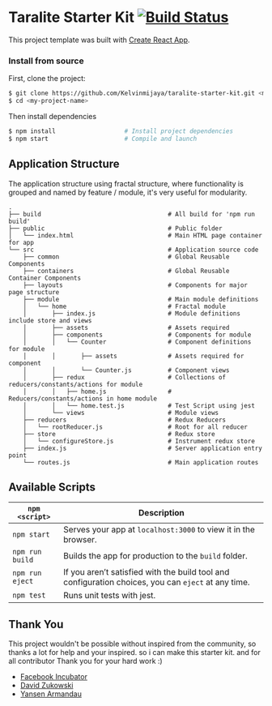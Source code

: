# Taralite Starter Kit [![Build Status](https://travis-ci.org/Kelvinmijaya/taralite-starter-kit.svg?branch=master)](https://travis-ci.org/Kelvinmijaya/taralite-starter-kit)

This project template was built with [Create React App](https://github.com/facebookincubator/create-react-app).

### Install from source

First, clone the project:

```bash
$ git clone https://github.com/Kelvinmijaya/taralite-starter-kit.git <my-project-name>
$ cd <my-project-name>
```

Then install dependencies

```bash
$ npm install                   # Install project dependencies
$ npm start                     # Compile and launch
```

## Application Structure

The application structure using fractal structure, where functionality is grouped and named by feature / module, it's very useful for modularity.
```
.
├── build                                   # All build for 'npm run build'
├── public                                  # Public folder
│   └── index.html                          # Main HTML page container for app
└── src                                     # Application source code
    ├── common                              # Global Reusable Components
    ├── containers                          # Global Reusable Container Components
    ├── layouts                             # Components for major page structure
    ├── module                              # Main module definitions
    │   └── home                            # Fractal module
    │       ├── index.js                    # Module definitions include store and views
    │       ├── assets                      # Assets required
    │       ├── components                  # Components for module
    │       │   └── Counter                 # Component definitions for module
    │       │       ├── assets              # Assets required for component
    │       │       └── Counter.js          # Component views
    │       ├── redux                       # Collections of reducers/constants/actions for module
    │       │   ├── home.js                 # Reducers/constants/actions in home module
    │       │   └── home.test.js            # Test Script using jest
    │       └── views                       # Module views
    ├── reducers                            # Redux Reducers
    │   └── rootReducer.js                  # Root for all reducer
    ├── store                               # Redux store
    │   └── configureStore.js               # Instrument redux store
    ├── index.js                            # Server application entry point
    └── routes.js                           # Main application routes
```

## Available Scripts

|`npm <script>`|Description|
|------------------|-----------|
|`npm start`|Serves your app at `localhost:3000` to view it in the browser.|
|`npm run build`|Builds the app for production to the `build` folder.|
|`npm run eject`|If you aren’t satisfied with the build tool and configuration choices, you can `eject` at any time.|
|`npm test`|Runs unit tests with jest.|

## Thank You

This project wouldn't be possible without inspired from the community, so thanks a lot for help and your inspired. so i can make this starter kit. and for all contributor Thank you for your hard work :)

* [Facebook Incubator](https://github.com/facebookincubator/create-react-app)
* [David Zukowski](https://github.com/davezuko)
* [Yansen Armandau](https://github.com/yansenarmandau)




